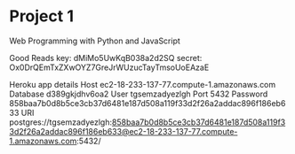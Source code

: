# Project 1

Web Programming with Python and JavaScript

Good Reads
key: dMiMo5UwKqB038a2d2SQ
secret: Ox0DrQEmTxZXwOYZ7GreJrWUzucTayTmsoUoEAzaE


Heroku app details
Host
    ec2-18-233-137-77.compute-1.amazonaws.com
Database
    d389gkjdhv6oa2
User
    tgsemzadyezlgh
Port
    5432
Password
    858baa7b0d8b5ce3cb37d6481e187d508a119f33d2f26a2addac896f186eb633
URI
    postgres://tgsemzadyezlgh:858baa7b0d8b5ce3cb37d6481e187d508a119f33d2f26a2addac896f186eb633@ec2-18-233-137-77.compute-1.amazonaws.com:5432/